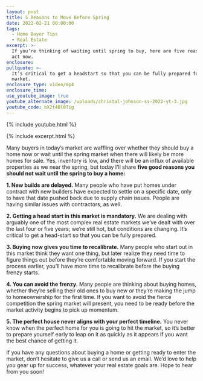 ```yaml
---
layout: post
title: 5 Reasons to Move Before Spring
date: 2022-02-21 00:00:00
tags:
  - Home Buyer Tips
  - Real Estate
excerpt: >-
  If you’re thinking of waiting until spring to buy, here are five reasons to
  act now.
enclosure:
pullquote: >-
  It’s critical to get a headstart so that you can be fully prepared for today’s
  market.
enclosure_type: video/mp4
enclosure_time:
use_youtube_image: true
youtube_alternate_image: /uploads/christal-johnson-ss-2022-yt-3.jpg
youtube_code: bX2t4Bl0Tig
---
```

{% include youtube.html %}

{% include excerpt.html %}

Many buyers in today’s market are waffling over whether they should buy a home now or wait until the spring market when there will likely be more homes for sale. Yes, inventory is low, and there will be an influx of available properties as we near the spring, but today I’ll share **five good reasons you should not wait until the spring to buy a home:**

**1\. New builds are delayed.** Many people who have put homes under contract with new builders have expected to settle on a specific date, only to have that date pushed back due to supply chain issues. People are having similar issues with contractors, as well.

**2\. Getting a head start in this market is mandatory.** We are dealing with arguably one of the most complex real estate markets we’ve dealt with over the last four or five years; we’re still hot, but conditions are changing. It’s critical to get a head-start so that you can be fully prepared.

**3\. Buying now gives you time to recalibrate.** Many people who start out in this market think they want one thing, but later realize they need time to figure things out before they’re comfortable moving forward. If you start the process earlier, you’ll have more time to recalibrate before the buying frenzy starts.

**4\. You can avoid the frenzy.** Many people are thinking about buying homes, whether they’re selling their old ones to buy new or they’re making the jump to homeownership for the first time. If you want to avoid the fierce competition the spring market will present, you need to be ready before the market activity begins to pick up momentum.

**5\. The perfect house never aligns with your perfect timeline.** You never know when the perfect home for you is going to hit the market, so it’s better to prepare yourself early to leap on it as quickly as it appears if you want the best chance of getting it.

If you have any questions about buying a home or getting ready to enter the market, don’t hesitate to give us a call or send us an email. We’d love to help you gear up for success, whatever your real estate goals are. Hope to hear from you soon\!
